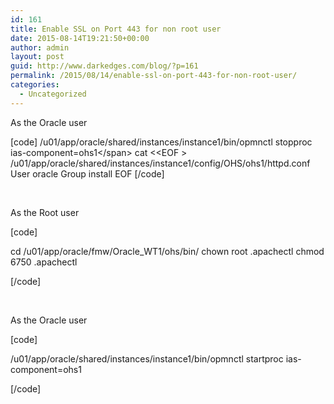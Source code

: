 ```yaml
---
id: 161
title: Enable SSL on Port 443 for non root user
date: 2015-08-14T19:21:50+00:00
author: admin
layout: post
guid: http://www.darkedges.com/blog/?p=161
permalink: /2015/08/14/enable-ssl-on-port-443-for-non-root-user/
categories:
  - Uncategorized
---
```

As the Oracle user

[code]
/u01/app/oracle/shared/instances/instance1/bin/opmnctl stopproc ias-component=ohs1&lt;/span&gt;
cat &lt;&lt;EOF &gt; /u01/app/oracle/shared/instances/instance1/config/OHS/ohs1/httpd.conf
User oracle
Group install
EOF
[/code]

<!-- more --> 

&nbsp;

As the Root user

[code]

cd /u01/app/oracle/fmw/Oracle_WT1/ohs/bin/
chown root .apachectl
chmod 6750 .apachectl 

[/code]

&nbsp;

As the Oracle user

[code]

/u01/app/oracle/shared/instances/instance1/bin/opmnctl startproc ias-component=ohs1

[/code]
